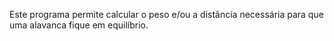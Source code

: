 Este programa permite calcular o peso e/ou a distância necessária para que uma alavanca fique em equilíbrio.
